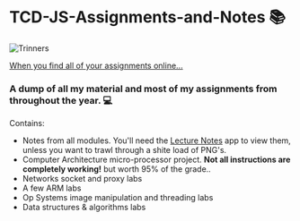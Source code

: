 # TCD-JS-Assignments-and-Notes :books:
![Trinners](http://www.eventrocks.com/assets/trinity-college-dublin-ireland-logo_58521.gif)

[When you find all of your assignments online...](https://www.youtube.com/watch?v=GgINGJsAjA0&ab_channel=MarioMitchell)

### A dump of all my material and most of my assignments from throughout the year. :computer:

Contains:
* Notes from all modules. You'll need the [Lecture Notes](https://play.google.com/store/apps/details?id=com.acadoid.lecturenotes&hl=en) app to view them, unless you want to trawl through a shite load of PNG's.
* Computer Architecture micro-processor project. **Not all instructions are completely working!** but worth 95% of the grade..
* Networks socket and proxy labs
* A few ARM labs
* Op Systems image manipulation and threading labs
* Data structures & algorithms labs
